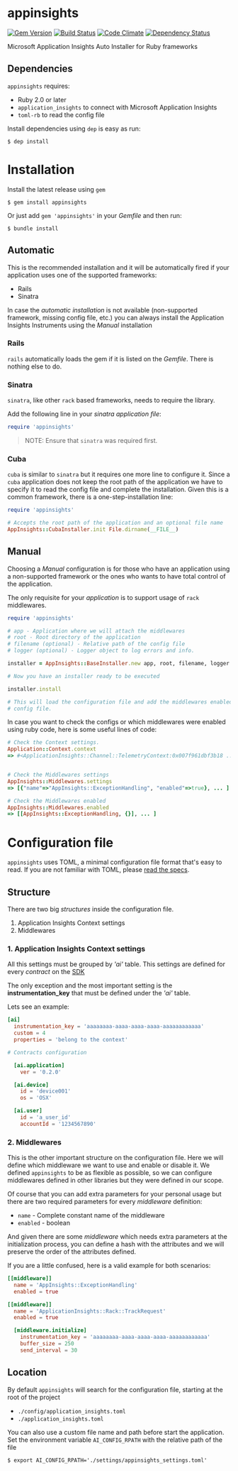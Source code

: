# appinsights
[![Gem Version](https://badge.fury.io/rb/appinsights.svg)](http://badge.fury.io/rb/appinsights)
[![Build Status](https://travis-ci.org/citrusbyte/appinsights.svg)](https://travis-ci.org/citrusbyte/appinsights)
[![Code Climate](https://codeclimate.com/github/citrusbyte/appinsights/badges/gpa.svg)](https://codeclimate.com/github/citrusbyte/appinsights)
[![Dependency Status](https://gemnasium.com/citrusbyte/appinsights.svg)](https://gemnasium.com/citrusbyte/appinsights)

Microsoft Application Insights Auto Installer for Ruby frameworks

## Dependencies

`appinsights` requires:

- Ruby 2.0 or later
- `application_insights` to connect with Microsoft Application Insights
- `toml-rb` to read the config file

Install dependencies using `dep` is easy as run:

    $ dep install

# Installation

Install the latest release using `gem`

    $ gem install appinsights

Or just add `gem 'appinsights'` in your _Gemfile_ and then run:

    $ bundle install

## Automatic

This is the recommended installation and it will be automatically fired if your
application uses one of the supported frameworks:

- Rails
- Sinatra

In case the _automatic installation_ is not available (non-supported framework,
missing config file, etc.) you can always install the Application Insights Instruments
using the _Manual_ installation


### Rails

`rails` automatically loads the gem if it is listed on the _Gemfile_.
There is nothing else to do.

### Sinatra

`sinatra`, like other `rack` based frameworks, needs to require the library.

Add the following line in your _sinatra application file_:

```ruby
require 'appinsights'
```

> NOTE: Ensure that `sinatra` was required first.

### Cuba

`cuba` is similar to `sinatra` but it requires one more line to configure it.
Since a `cuba` application does not keep the root path of the application we
have to specify it to read the config file and complete the installation.
Given this is a common framework, there is a one-step-installation line:

```ruby
require 'appinsights'

# Accepts the root path of the application and an optional file name
AppInsights::CubaInstaller.init File.dirname(__FILE__)
```

## Manual

Choosing a _Manual_ configuration is for those who have an application using a
non-supported framework or the ones who wants to have total control of the application.

The only requisite for your _application_ is to support usage of `rack` middlewares.

```ruby
require 'appinsights'

# app - Application where we will attach the middlewares
# root - Root directory of the application
# filename (optional) - Relative path of the config file
# logger (optional) - Logger object to log errors and info.

installer = AppInsights::BaseInstaller.new app, root, filename, logger

# Now you have an installer ready to be executed

installer.install

# This will load the configuration file and add the middlewares enabled on the
# config file.
```

In case you want to check the configs or which middlewares were enabled using
ruby code, here is some useful lines of code:

```ruby
# Check the Context settings.
Application::Context.context
=> #<ApplicationInsights::Channel::TelemetryContext:0x007f961dbf3b18 ...>


# Check the Middlewares settings
AppInsights::Middlewares.settings
=> [{"name"=>"AppInsights::ExceptionHandling", "enabled"=>true}, ... ]

# Check the Middlewares enabled
AppInsights::Middlewares.enabled
=> [[AppInsights::ExceptionHandling, {}], ... ]
```


# Configuration file

`appinsights` uses TOML, a minimal configuration file format that's easy to read.
If you are not familiar with TOML, please [read the specs][toml_specs].

## Structure

There are two big _structures_ inside the configuration file.

1. Application Insights Context settings
2. Middlewares

### 1. Application Insights Context settings

All this settings must be grouped by _'ai'_ table.
This settings are defined for every _contract_ on the [SDK][ai_sdk]

The only exception and the most important setting is the **instrumentation_key**
that must be defined under the _'ai'_ table.

Lets see an example:

```toml
[ai]
  instrumentation_key = 'aaaaaaaa-aaaa-aaaa-aaaa-aaaaaaaaaaaa'
  custom = 4
  properties = 'belong to the context'

# Contracts configuration

  [ai.application]
    ver = '0.2.0'

  [ai.device]
    id = 'device001'
    os = 'OSX'

  [ai.user]
    id = 'a_user_id'
    accountId = '1234567890'
```

### 2. Middlewares

This is the other important structure on the configuration file.
Here we will define which middleware we want to use and enable or disable it.
We defined `appinsights` to be as flexible as possible, so we can configure
middlewares defined in other libraries but they were defined in our scope.

Of course that you can add extra parameters for your personal usage but
there are two required parameters for every _middleware_ definition:

- `name` - Complete constant name of the middleware
- `enabled` - boolean

And given there are some _middleware_ which needs extra parameters at the
initialization process, you can define a hash with the attributes and we will
preserve the order of the attributes defined.

If you are a little confused, here is a valid example for both scenarios:

```toml
[[middleware]]
  name = 'AppInsights::ExceptionHandling'
  enabled = true

[[middleware]]
  name = 'ApplicationInsights::Rack::TrackRequest'
  enabled = true

  [middleware.initialize]
    instrumentation_key = 'aaaaaaaa-aaaa-aaaa-aaaa-aaaaaaaaaaaa'
    buffer_size = 250
    send_interval = 30
```

## Location

By default `appinsights` will search for the configuration file, starting at
the root of the project

- `./config/application_insights.toml`
- `./application_insights.toml`

You can also use a custom file name and path before start the application.
Set the environment variable `AI_CONFIG_RPATH` with the relative path of the file

    $ export AI_CONFIG_RPATH='./settings/appinsights_settings.toml'



[toml_specs]: https://github.com/toml-lang/toml/blob/master/versions/en/toml-v0.3.1.md
[ai_sdk]: https://github.com/Microsoft/AppInsights-Ruby/tree/master/lib/application_insights/channel/contracts
